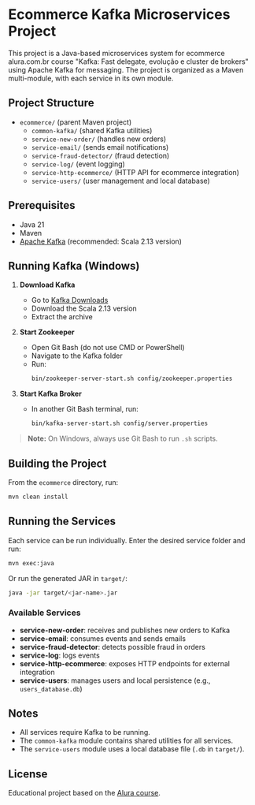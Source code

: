 # Ecommerce Kafka Microservices Project

This project is a Java-based microservices system for ecommerce alura.com.br course "Kafka: Fast delegate, evolução e cluster de brokers" using Apache Kafka for messaging. The project is organized as a Maven multi-module, with each service in its own module.

## Project Structure

- `ecommerce/` (parent Maven project)
  - `common-kafka/` (shared Kafka utilities)
  - `service-new-order/` (handles new orders)
  - `service-email/` (sends email notifications)
  - `service-fraud-detector/` (fraud detection)
  - `service-log/` (event logging)
  - `service-http-ecommerce/` (HTTP API for ecommerce integration)
  - `service-users/` (user management and local database)
  

## Prerequisites

- Java 21
- Maven
- [Apache Kafka](https://kafka.apache.org/downloads) (recommended: Scala 2.13 version)

## Running Kafka (Windows)

1. **Download Kafka**
   - Go to [Kafka Downloads](https://kafka.apache.org/downloads)
   - Download the Scala 2.13 version
   - Extract the archive

2. **Start Zookeeper**
   - Open Git Bash (do not use CMD or PowerShell)
   - Navigate to the Kafka folder
   - Run:
     ```sh
     bin/zookeeper-server-start.sh config/zookeeper.properties
     ```

3. **Start Kafka Broker**
   - In another Git Bash terminal, run:
     ```sh
     bin/kafka-server-start.sh config/server.properties
     ```

> **Note:** On Windows, always use Git Bash to run `.sh` scripts.

## Building the Project

From the `ecommerce` directory, run:

```sh
mvn clean install
```

## Running the Services

Each service can be run individually. Enter the desired service folder and run:

```sh
mvn exec:java
```

Or run the generated JAR in `target/`:

```sh
java -jar target/<jar-name>.jar
```

### Available Services

- **service-new-order**: receives and publishes new orders to Kafka
- **service-email**: consumes events and sends emails
- **service-fraud-detector**: detects possible fraud in orders
- **service-log**: logs events
- **service-http-ecommerce**: exposes HTTP endpoints for external integration
- **service-users**: manages users and local persistence (e.g., `users_database.db`)

## Notes

- All services require Kafka to be running.
- The `common-kafka` module contains shared utilities for all services.
- The `service-users` module uses a local database file (`.db` in `target/`).

## License

Educational project based on the [Alura course](https://www.alura.com.br/).
